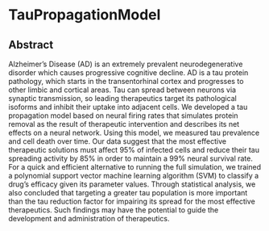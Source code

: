 # TauPropagationModel

## Abstract
Alzheimer’s Disease (AD) is an extremely prevalent neurodegenerative disorder which causes progressive cognitive decline. AD is a tau protein pathology, which starts in the transentorhinal cortex and progresses to other limbic and cortical areas. Tau can spread between neurons via synaptic transmission, so leading therapeutics target its pathological isoforms and inhibit their uptake into adjacent cells. We developed a tau propagation model based on neural firing rates that simulates protein removal as the result of therapeutic intervention and describes its net effects on a neural network. Using this model, we measured tau prevalence and cell death over time. Our data suggest that the most effective therapeutic solutions must affect 95% of infected cells and reduce their tau spreading activity by 85% in order to maintain a 99% neural survival rate. For a quick and efficient alternative to running the full simulation, we trained a polynomial support vector machine learning algorithm (SVM) to classify a drug’s efficacy given its parameter values. Through statistical analysis, we also concluded that targeting a greater tau population is more important than the tau reduction factor for impairing its spread for the most effective therapeutics. Such findings may have the potential to guide the development and administration of therapeutics.

